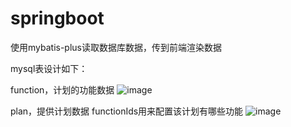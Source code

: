 # springboot

使用mybatis-plus读取数据库数据，传到前端渲染数据

mysql表设计如下：

function，计划的功能数据
![image](https://user-images.githubusercontent.com/22828956/184473014-d0b4297b-d1af-457c-a23e-c377f44e92f4.png)

plan，提供计划数据
functionIds用来配置该计划有哪些功能
![image](https://user-images.githubusercontent.com/22828956/184473040-994dadcf-ee87-4929-bac4-2dec83279349.png)
